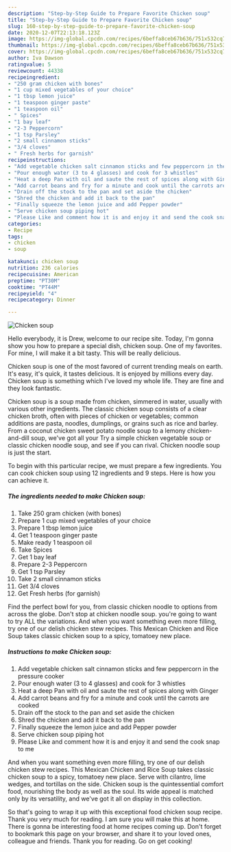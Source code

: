 ```yaml
---
description: "Step-by-Step Guide to Prepare Favorite Chicken soup"
title: "Step-by-Step Guide to Prepare Favorite Chicken soup"
slug: 160-step-by-step-guide-to-prepare-favorite-chicken-soup
date: 2020-12-07T22:13:18.123Z
image: https://img-global.cpcdn.com/recipes/6beffa8ceb67b636/751x532cq70/chicken-soup-recipe-main-photo.jpg
thumbnail: https://img-global.cpcdn.com/recipes/6beffa8ceb67b636/751x532cq70/chicken-soup-recipe-main-photo.jpg
cover: https://img-global.cpcdn.com/recipes/6beffa8ceb67b636/751x532cq70/chicken-soup-recipe-main-photo.jpg
author: Iva Dawson
ratingvalue: 5
reviewcount: 44338
recipeingredient:
- "250 gram chicken with bones"
- "1 cup mixed vegetables of your choice"
- "1 tbsp lemon juice"
- "1 teaspoon ginger paste"
- "1 teaspoon oil"
- " Spices"
- "1 bay leaf"
- "2-3 Peppercorn"
- "1 tsp Parsley"
- "2 small cinnamon sticks"
- "3/4 cloves"
- " Fresh herbs for garnish"
recipeinstructions:
- "Add vegetable chicken salt cinnamon sticks and few peppercorn in the pressure cooker"
- "Pour enough water (3 to 4 glasses) and cook for 3 whistles"
- "Heat a deep Pan with oil and saute the rest of spices along with Ginger"
- "Add carrot beans and fry for a minute and cook until the carrots are cooked"
- "Drain off the stock to the pan and set aside the chicken"
- "Shred the chicken and add it back to the pan"
- "Finally squeeze the lemon juice and add Pepper powder"
- "Serve chicken soup piping hot"
- "Please Like and comment how it is and enjoy it and send the cook snap to me"
categories:
- Recipe
tags:
- chicken
- soup

katakunci: chicken soup 
nutrition: 236 calories
recipecuisine: American
preptime: "PT30M"
cooktime: "PT44M"
recipeyield: "4"
recipecategory: Dinner

---
```



![Chicken soup](https://img-global.cpcdn.com/recipes/6beffa8ceb67b636/751x532cq70/chicken-soup-recipe-main-photo.jpg)

Hello everybody, it is Drew, welcome to our recipe site. Today, I'm gonna show you how to prepare a special dish, chicken soup. One of my favorites. For mine, I will make it a bit tasty. This will be really delicious.

Chicken soup is one of the most favored of current trending meals on earth. It's easy, it's quick, it tastes delicious. It is enjoyed by millions every day. Chicken soup is something which I've loved my whole life. They are fine and they look fantastic.

Chicken soup is a soup made from chicken, simmered in water, usually with various other ingredients. The classic chicken soup consists of a clear chicken broth, often with pieces of chicken or vegetables; common additions are pasta, noodles, dumplings, or grains such as rice and barley. From a coconut chicken sweet potato noodle soup to a lemony chicken-and-dill soup, we&#39;ve got all your Try a simple chicken vegetable soup or classic chicken noodle soup, and see if you can rival. Chicken noodle soup is just the start.


To begin with this particular recipe, we must prepare a few ingredients. You can cook chicken soup using 12 ingredients and 9 steps. Here is how you can achieve it.

<!--inarticleads1-->

##### The ingredients needed to make Chicken soup:

1. Take 250 gram chicken (with bones)
1. Prepare 1 cup mixed vegetables of your choice
1. Prepare 1 tbsp lemon juice
1. Get 1 teaspoon ginger paste
1. Make ready 1 teaspoon oil
1. Take  Spices
1. Get 1 bay leaf
1. Prepare 2-3 Peppercorn
1. Get 1 tsp Parsley
1. Take 2 small cinnamon sticks
1. Get 3/4 cloves
1. Get  Fresh herbs (for garnish)


Find the perfect bowl for you, from classic chicken noodle to options from across the globe. Don&#39;t stop at chicken noodle soup. you&#39;re going to want to try ALL the variations. And when you want something even more filling, try one of our delish chicken stew recipes. This Mexican Chicken and Rice Soup takes classic chicken soup to a spicy, tomatoey new place. 

<!--inarticleads2-->

##### Instructions to make Chicken soup:

1. Add vegetable chicken salt cinnamon sticks and few peppercorn in the pressure cooker
1. Pour enough water (3 to 4 glasses) and cook for 3 whistles
1. Heat a deep Pan with oil and saute the rest of spices along with Ginger
1. Add carrot beans and fry for a minute and cook until the carrots are cooked
1. Drain off the stock to the pan and set aside the chicken
1. Shred the chicken and add it back to the pan
1. Finally squeeze the lemon juice and add Pepper powder
1. Serve chicken soup piping hot
1. Please Like and comment how it is and enjoy it and send the cook snap to me


And when you want something even more filling, try one of our delish chicken stew recipes. This Mexican Chicken and Rice Soup takes classic chicken soup to a spicy, tomatoey new place. Serve with cilantro, lime wedges, and tortillas on the side. Chicken soup is the quintessential comfort food, nourishing the body as well as the soul. Its wide appeal is matched only by its versatility, and we&#39;ve got it all on display in this collection. 

So that's going to wrap it up with this exceptional food chicken soup recipe. Thank you very much for reading. I am sure you will make this at home. There is gonna be interesting food at home recipes coming up. Don't forget to bookmark this page on your browser, and share it to your loved ones, colleague and friends. Thank you for reading. Go on get cooking!
